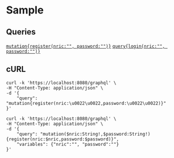 # Sample

## Queries

[`mutation{register(nric:"", password:"")}`](https://localhost:8080/graphiql?query=mutation%7Bregister(nric%3A%22%22%2C%20password%3A%22%22)%7D)
[`query{login(nric:"", password:"")}`](https://localhost:8080/graphiql?query=query%7Blogin(nric%3A%22%22%2C%20password%3A%22%22)%7D)

## cURL

```
curl -k 'https://localhost:8080/graphql' \
-H "Content-Type: application/json" \
-d '{
    "query": "mutation{register(nric:\u0022\u0022,password:\u0022\u0022)}"
}'
```

```
curl -k 'https://localhost:8080/graphql' \
-H "Content-Type: application/json" \
-d '{
    "query": "mutation($nric:String!,$password:String!){register(nric:$nric,password:$password)}",
    "variables": {"nric":"", "password":""}
}'
```